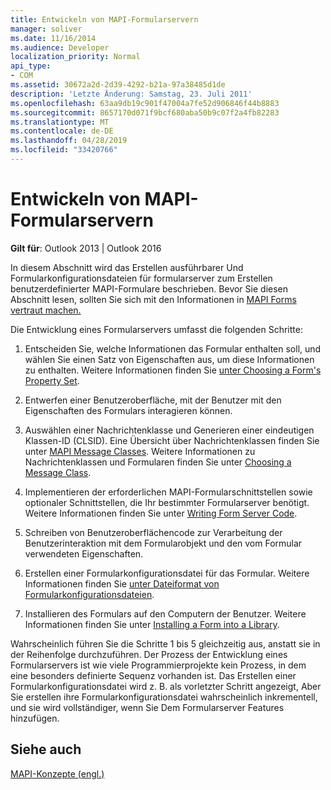 ```yaml
---
title: Entwickeln von MAPI-Formularservern
manager: soliver
ms.date: 11/16/2014
ms.audience: Developer
localization_priority: Normal
api_type:
- COM
ms.assetid: 30672a2d-2d39-4292-b21a-97a38485d1de
description: 'Letzte Änderung: Samstag, 23. Juli 2011'
ms.openlocfilehash: 63aa9db19c901f47004a7fe52d906846f44b8883
ms.sourcegitcommit: 8657170d071f9bcf680aba50b9c07f2a4fb82283
ms.translationtype: MT
ms.contentlocale: de-DE
ms.lasthandoff: 04/28/2019
ms.locfileid: "33420766"
---
```

# <a name="developing-mapi-form-servers"></a>Entwickeln von MAPI-Formularservern

  
  
**Gilt für**: Outlook 2013 | Outlook 2016 
  
In diesem Abschnitt wird das Erstellen ausführbarer Und Formularkonfigurationsdateien für formularserver zum Erstellen benutzerdefinierter MAPI-Formulare beschrieben. Bevor Sie diesen Abschnitt lesen, sollten Sie sich mit den Informationen in [MAPI Forms vertraut machen.](mapi-forms.md)
  
Die Entwicklung eines Formularservers umfasst die folgenden Schritte:
  
1. Entscheiden Sie, welche Informationen das Formular enthalten soll, und wählen Sie einen Satz von Eigenschaften aus, um diese Informationen zu enthalten. Weitere Informationen finden Sie [unter Choosing a Form's Property Set](choosing-a-form-s-property-set.md).
    
2. Entwerfen einer Benutzeroberfläche, mit der Benutzer mit den Eigenschaften des Formulars interagieren können.
    
3. Auswählen einer Nachrichtenklasse und Generieren einer eindeutigen Klassen-ID (CLSID). Eine Übersicht über Nachrichtenklassen finden Sie unter [MAPI Message Classes](mapi-message-classes.md). Weitere Informationen zu Nachrichtenklassen und Formularen finden Sie unter [Choosing a Message Class](choosing-a-message-class.md).
    
4. Implementieren der erforderlichen MAPI-Formularschnittstellen sowie optionaler Schnittstellen, die Ihr bestimmter Formularserver benötigt. Weitere Informationen finden Sie unter [Writing Form Server Code](writing-form-server-code.md). 
    
5. Schreiben von Benutzeroberflächencode zur Verarbeitung der Benutzerinteraktion mit dem Formularobjekt und den vom Formular verwendeten Eigenschaften.
    
6. Erstellen einer Formularkonfigurationsdatei für das Formular. Weitere Informationen finden Sie [unter Dateiformat von Formularkonfigurationsdateien](file-format-of-form-configuration-files.md).
    
7. Installieren des Formulars auf den Computern der Benutzer. Weitere Informationen finden Sie unter [Installing a Form into a Library](installing-a-form-into-a-library.md).
    
Wahrscheinlich führen Sie die Schritte 1 bis 5 gleichzeitig aus, anstatt sie in der Reihenfolge durchzuführen. Der Prozess der Entwicklung eines Formularservers ist wie viele Programmierprojekte kein Prozess, in dem eine besonders definierte Sequenz vorhanden ist. Das Erstellen einer Formularkonfigurationsdatei wird z. B. als vorletzter Schritt angezeigt, Aber Sie erstellen ihre Formularkonfigurationsdatei wahrscheinlich inkrementell, und sie wird vollständiger, wenn Sie Dem Formularserver Features hinzufügen.
  
## <a name="see-also"></a>Siehe auch



[MAPI-Konzepte (engl.)](mapi-concepts.md)

